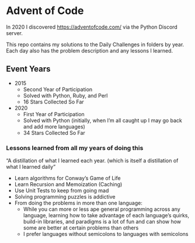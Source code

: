 # Advent of Code

In 2020 I discovered https://adventofcode.com/ via the Python Discord server. 

This repo contains my solutions to the Daily Challenges in folders by year. Each day also has the problem description and any lessons I learned.

## Event Years

- 2015 
    - Second Year of Participation
    - Solved with Python, Ruby, and Perl
    - 16 Stars Collected So Far
- 2020
    - First Year of Participation
    - Solved with Python (initially, when I’m all caught up I may go back and add more languages)
    - 34 Stars Collected So Far
    
### Lessons learned from all my years of doing this
“A distillation of what I learned each year. (which is itself a distillation of what I learned daily”

- Learn algorithms for Conway’s Game of Life
- Learn Recursion and Memoization (Caching)
- Use Unit Tests to keep from going mad
- Solving programming puzzles is addictive
- From doing the problems in more than one language:
    - While you can more or less ape general programming across any language, learning how to take advantage of each language’s quirks, build-in libraries, and paradigms is a lot of fun and can show how some are better at certain problems than others
    - I prefer languages without semicolons to languages with semicolons

